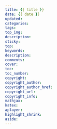 ```yaml
---
title: {{ title }}
date: {{ date }}
updated:
categories:
tags:
top_img:
description:
sticky:
top:
keywords:
description:
comments:
cover:
toc:
toc_number:
copyright:
copyright_author:
copyright_author_href:
copyright_url:
copyright_info:
mathjax:
katex:
aplayer:
highlight_shrink:
aside:
---
```


